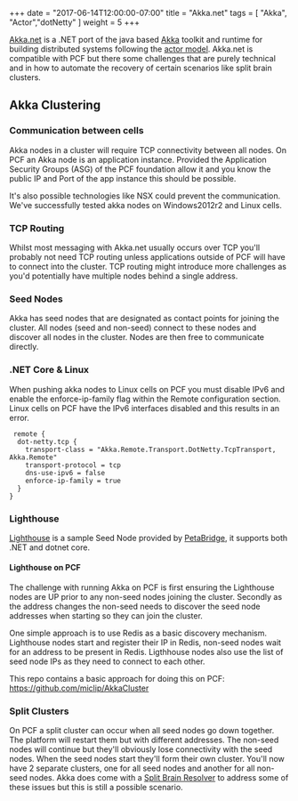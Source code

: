 +++
date = "2017-06-14T12:00:00-07:00"
title = "Akka.net"
tags = [ "Akka", "Actor","dotNetty" ]
weight = 5
+++

[Akka.net](http://getakka.net) is a .NET port of the java based [Akka](https://akka.io/) toolkit and runtime for building distributed systems following the [actor model](https://en.wikipedia.org/wiki/Actor_model). Akka.net is compatible with PCF but there some challenges that are purely technical and in how to automate the recovery of certain scenarios like split brain clusters.

## Akka Clustering

### Communication between cells

Akka nodes in a cluster will require TCP connectivity between all nodes. On PCF an Akka node is an application instance. Provided the Application Security Groups (ASG) of the PCF foundation allow it and you know the public IP and Port of the app instance this should be possible. 

It's also possible technologies like NSX could prevent the communication. We've successfully tested akka nodes on Windows2012r2 and Linux cells.

### TCP Routing

Whilst most messaging with Akka.net usually occurs over TCP you'll probably not need TCP routing unless applications outside of PCF will have to connect into the cluster. TCP routing might introduce more challenges as you'd potentially have multiple nodes behind a single address.

### Seed Nodes

Akka has seed nodes that are designated as contact points for joining the cluster. All nodes (seed and non-seed) connect to these nodes and discover all nodes in the cluster. Nodes are then free to communicate directly.

### .NET Core & Linux

When pushing akka nodes to Linux cells on PCF you must disable IPv6 and enable the enforce-ip-family flag within the Remote configuration section. Linux cells on PCF have the IPv6 interfaces disabled and this results in an error.
 
```
 remote {
  dot-netty.tcp {
    transport-class = "Akka.Remote.Transport.DotNetty.TcpTransport, Akka.Remote"
    transport-protocol = tcp
    dns-use-ipv6 = false
    enforce-ip-family = true
  }
}
```

### Lighthouse

[Lighthouse](https://github.com/petabridge/lighthouse) is a sample Seed Node provided by [PetaBridge](https://petabridge.com/), it supports both .NET and dotnet core.

#### Lighthouse on PCF

The challenge with running Akka on PCF is first ensuring the Lighthouse nodes are UP prior to any non-seed nodes joining the cluster. Secondly as the address changes the non-seed needs to discover the seed node addresses when starting so they can join the cluster.

One simple approach is to use Redis as a basic discovery mechanism. Lighthouse nodes start and register their IP in Redis, non-seed nodes wait for an address to be present in Redis. Ligthhouse nodes also use the list of seed node IPs as they need to connect to each other.

This repo contains a basic approach for doing this on PCF: https://github.com/miclip/AkkaCluster

### Split Clusters

On PCF a split cluster can occur when all seed nodes go down together. The platform will restart them but with different addresses. The non-seed nodes will continue but they'll obviously lose connectivity with the seed nodes. When the seed nodes start they'll form their own cluster. You'll now have 2 separate clusters, one for all seed nodes and another for all non-seed nodes. Akka does come with a [Split Brain Resolver](https://getakka.net/articles/clustering/split-brain-resolver.html) to address some of these issues but this is still a possible scenario.
